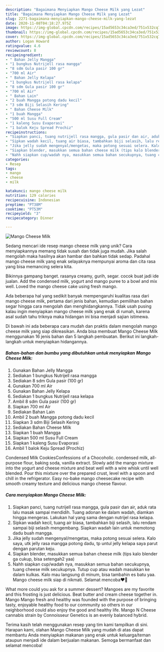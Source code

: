 ```yaml
---
description: "Bagaimana Menyiapkan Mango Cheese Milk yang Lezat"
title: "Bagaimana Menyiapkan Mango Cheese Milk yang Lezat"
slug: 2271-bagaimana-menyiapkan-mango-cheese-milk-yang-lezat
date: 2020-11-08T04:18:27.975Z
image: https://img-global.cpcdn.com/recipes/15ad5653c34ca3ed/751x532cq70/mango-cheese-milk-foto-resep-utama.jpg
thumbnail: https://img-global.cpcdn.com/recipes/15ad5653c34ca3ed/751x532cq70/mango-cheese-milk-foto-resep-utama.jpg
cover: https://img-global.cpcdn.com/recipes/15ad5653c34ca3ed/751x532cq70/mango-cheese-milk-foto-resep-utama.jpg
author: Logan Howard
ratingvalue: 4.6
reviewcount: 8
recipeingredient:
- " Bahan Jelly Mangga"
- "1 bungkus Nutrijell rasa mangga"
- "8 sdm Gula pasir 100 gr"
- "700 ml Air"
- " Bahan Jelly Kelapa"
- "1 bungkus Nutrijell rasa kelapa"
- "8 sdm Gula pasir 100 gr"
- "700 ml Air"
- " Bahan Lain"
- "2 buah Mangga potong dadu kecil"
- "3 sdm Biji Selasih Kering"
- " Bahan Cheese Milk"
- "1 buah Mangga"
- "500 ml Susu Full Cream"
- "1 kaleng Susu Evaporasi"
- "1 balok Keju Spread Prochiz"
recipeinstructions:
- "Siapkan panci, tuang nutrijell rasa mangga, gula pasir dan air, aduk rata lalu masak sampai mendidih. Tuang adonan ke dalam wadah, diamkan hingga mengeras. Lakukan hal yang sama dengan nutrijel rasa kelapa."
- "Sipkan wadah kecil, tuang air biasa, tambahkan biji selasih, lalu rendam sampai biji selasih mengembang. Siapkan wadah lain untuk memotong dadu buah mangga."
- "Jika jelly sudah mengenyal/mengetas, maka potong sesuai selera. Kalo saya, utk jelly rasa mangga potong dadu, tp untul jelly kelapa saya parut dengan parutan keju."
- "Siapkan blender, masukkan semua bahan cheese milk (tips kalo blender ga cukup, bisa setengah2 yaa)"
- "Nahh siapkan cup/wadah nya, masukkan semua bahan secukupnya, tuang cheese milk secukupnya. Tutup cup atau wadah masukkan ke dalam kulkas. Kalo mau langsung di minum, bisa tambahin es batu yaa. Mango cheese milk siap di nikmati. Selamat mencoba❤🥰"
categories:
- Resep
tags:
- mango
- cheese
- milk

katakunci: mango cheese milk 
nutrition: 129 calories
recipecuisine: Indonesian
preptime: "PT38M"
cooktime: "PT53M"
recipeyield: "3"
recipecategory: Dinner

---
```



![Mango Cheese Milk](https://img-global.cpcdn.com/recipes/15ad5653c34ca3ed/751x532cq70/mango-cheese-milk-foto-resep-utama.jpg)

Sedang mencari ide resep mango cheese milk yang unik? Cara menyiapkannya memang tidak susah dan tidak juga mudah. Jika salah mengolah maka hasilnya akan hambar dan bahkan tidak sedap. Padahal mango cheese milk yang enak selayaknya mempunyai aroma dan cita rasa yang bisa memancing selera kita.

Bikinnya gampang banget. rasanya creamy, gurih, segar. cocok buat jadi ide jualan. Add the condensed milk, yogurt and mango puree to a bowl and mix well. Loved the mango cheese cake using fresh mango.

Ada beberapa hal yang sedikit banyak mempengaruhi kualitas rasa dari mango cheese milk, pertama dari jenis bahan, kemudian pemilihan bahan segar hingga cara mengolah dan menghidangkannya. Tidak usah pusing kalau ingin menyiapkan mango cheese milk yang enak di rumah, karena asal sudah tahu triknya maka hidangan ini bisa menjadi sajian istimewa.


Di bawah ini ada beberapa cara mudah dan praktis dalam mengolah mango cheese milk yang siap dikreasikan. Anda bisa membuat Mango Cheese Milk menggunakan 16 jenis bahan dan 5 langkah pembuatan. Berikut ini langkah-langkah untuk menyiapkan hidangannya.

<!--inarticleads1-->

##### Bahan-bahan dan bumbu yang dibutuhkan untuk menyiapkan Mango Cheese Milk:

1. Gunakan  Bahan Jelly Mangga
1. Sediakan 1 bungkus Nutrijell rasa mangga
1. Sediakan 8 sdm Gula pasir (100 gr)
1. Gunakan 700 ml Air
1. Gunakan  Bahan Jelly Kelapa
1. Sediakan 1 bungkus Nutrijell rasa kelapa
1. Ambil 8 sdm Gula pasir (100 gr)
1. Siapkan 700 ml Air
1. Sediakan  Bahan Lain
1. Ambil 2 buah Mangga potong dadu kecil
1. Siapkan 3 sdm Biji Selasih Kering
1. Sediakan  Bahan Cheese Milk
1. Siapkan 1 buah Mangga
1. Siapkan 500 ml Susu Full Cream
1. Siapkan 1 kaleng Susu Evaporasi
1. Ambil 1 balok Keju Spread (Prochiz)


Condensed Milk CookiesConfessions of a Chocoholic. condensed milk, all-purpose flour, baking soda, vanilla extract. Slowly add the mango mixture into the yogurt and cheese mixture and beat well with a wire whisk until well blended. Pour this mixture over the prepared crust, level with a spoon and chill in the refrigerator. Easy no-bake mango cheesecake recipe with smooth creamy texture and delicious mango cheese flavour. 

<!--inarticleads2-->

##### Cara menyiapkan Mango Cheese Milk:

1. Siapkan panci, tuang nutrijell rasa mangga, gula pasir dan air, aduk rata lalu masak sampai mendidih. Tuang adonan ke dalam wadah, diamkan hingga mengeras. Lakukan hal yang sama dengan nutrijel rasa kelapa.
1. Sipkan wadah kecil, tuang air biasa, tambahkan biji selasih, lalu rendam sampai biji selasih mengembang. Siapkan wadah lain untuk memotong dadu buah mangga.
1. Jika jelly sudah mengenyal/mengetas, maka potong sesuai selera. Kalo saya, utk jelly rasa mangga potong dadu, tp untul jelly kelapa saya parut dengan parutan keju.
1. Siapkan blender, masukkan semua bahan cheese milk (tips kalo blender ga cukup, bisa setengah2 yaa)
1. Nahh siapkan cup/wadah nya, masukkan semua bahan secukupnya, tuang cheese milk secukupnya. Tutup cup atau wadah masukkan ke dalam kulkas. Kalo mau langsung di minum, bisa tambahin es batu yaa. Mango cheese milk siap di nikmati. Selamat mencoba❤🥰


What more could you ask for a summer dessert? Mangoes are my favorite and this frosting is just delicious. Beat butter and cream cheese together in. Mango Mango fresh and healthy was founded with the purpose of bringing tasty, enjoyable healthy food to our community so others in our neighborhood could also enjoy the good and healthy life. Mango N Cheese cannabis strain by Connoisseur Genetics is an evenly balanced hybrid. 

Terima kasih telah menggunakan resep yang tim kami tampilkan di sini. Harapan kami, olahan Mango Cheese Milk yang mudah di atas dapat membantu Anda menyiapkan makanan yang enak untuk keluarga/teman ataupun menjadi ide dalam berjualan makanan. Semoga bermanfaat dan selamat mencoba!
